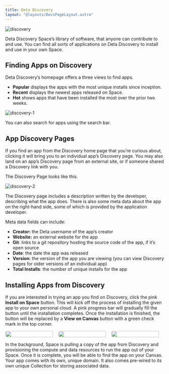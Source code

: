 ```yaml
---
title: Deta Discovery
layout: "@layouts/DocsPageLayout.astro"
---
```


![discovery](/docs_assets/use/discovery-headline.png)

Deta Discovery Space’s library of software, that anyone can contribute to and use. You can find all sorts of applications on Deta Discovery to install and use in your own Space.

## Finding Apps on Discovery

Deta Discovery’s homepage offers a three views to find apps.

- **Popular** displays the apps with the most unique installs since inception.
- **Recent** displays the newest apps released on Space.
- **Hot** shows apps that have been installed the most over the prior two weeks.

![discovery-1](/docs_assets/use/discovery-1.png)

You can also search for apps using the search bar.

## App Discovery Pages

If you find an app from the Discovery home page that you’re curious about, clicking it will bring you to an individual app’s Discovery page. You may also land on an app’s Discovery page from an external site, or if someone shared a Discovery link with you.

The Discovery Page looks like this.

![discovery-2](/docs_assets/use/discovery-2.png)

The Discovery page includes a description written by the developer, describing what the app does. There is also some meta data about the app on the right-hand side, some of which is provided by the application developer.

Meta data fields can include:

- **Creator:** the Deta username of the app’s creator
- **Website:** an external website for the app
- **Git**: links to a git repository hosting the source code of the app, if it’s open source
- **Date**: the date the app was released
- **Version**: the version of the app you are viewing (you can view Discovery pages for older versions of an individual app)
- **Total Installs**: the number of unique installs for the app

## Installing Apps from Discovery

If you are interested in trying an app you find on Discovery, click the pink **Install on Space** button. This will kick off the process of installing the given app to your own personal cloud. A pink progress bar will gradually fill the button until the installation completes. Once the installation is finished, the button will be replaced by a **View on Canvas** button with a green check mark in the top corner.

<div style="display:flex; justify-content: center;"><img style="border-radius: 5px; width: 90%; max-width:500px;" src="/docs_assets/use/discovery-3.png"/><img style="border-radius: 5px; width: 90%; max-width:300px;" src="/docs_assets/use/discovery-4.png"/> <img style="border-radius: 5px; width: 90%; max-width:300px;" src="/docs_assets/use/discovery-5.png"/> </div>


In the background, Space is pulling a copy of the app from Discovery and provisioning the compute and data resources to run the app out of your Space. Once it is complete, you will be able to find the app on your Canvas. Your app comes with its own, unique domain. It also comes pre-wired to its own unique Collection for storing associated data.